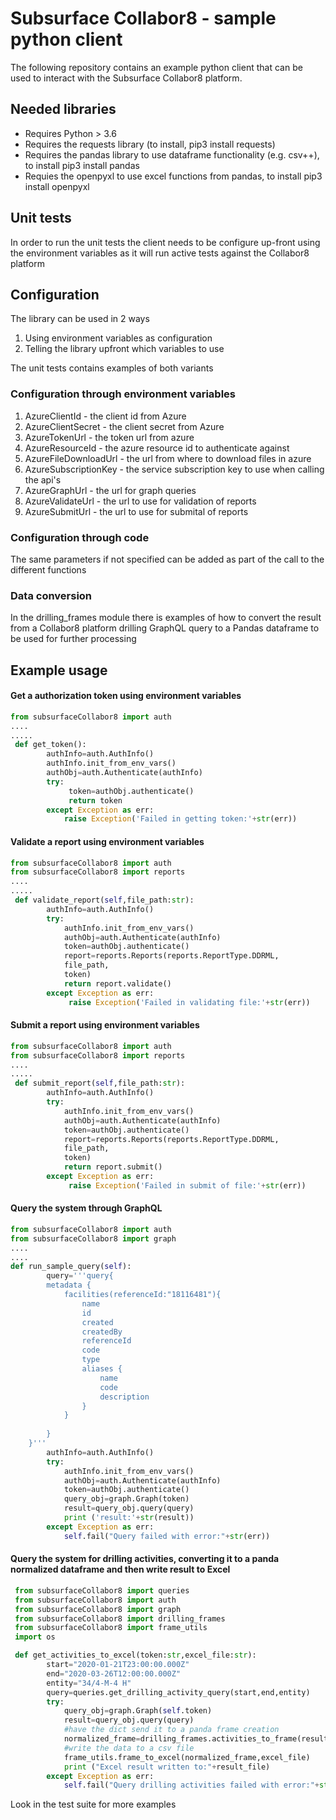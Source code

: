 # Subsurface Collabor8 - sample python client

The following repository contains an example python client that can be used to interact with the Subsurface Collabor8 platform.


## Needed libraries

* Requires Python  > 3.6
* Requires the requests library (to install, pip3 install requests)
* Requires the pandas library to use dataframe functionality (e.g. csv++), to install pip3 install pandas
* Requies the openpyxl to use excel functions from pandas, to install pip3 install openpyxl

## Unit tests

In order to run the unit tests the client needs to be configure up-front using the environment variables as it will run active tests against the Collabor8 platform

## Configuration

The library can be used in 2 ways

1. Using environment variables as configuration
2. Telling the library upfront which variables to use

The unit tests contains examples of both variants

### Configuration through environment variables

1. AzureClientId - the client id from Azure
2. AzureClientSecret - the client secret from Azure
3. AzureTokenUrl - the token url from azure
4. AzureResourceId - the azure resource id to authenticate against
5. AzureFileDownloadUrl - the url from where to download files in azure
6. AzureSubscriptionKey - the service subscription key to use when calling the api's
7. AzureGraphUrl - the url for graph queries
8. AzureValidateUrl - the url to use for validation of reports
9. AzureSubmitUrl - the url to use for submital of reports

### Configuration through code

The same parameters if not specified can be added as part of the call to the different functions


### Data conversion

In the drilling_frames module there is examples of how to convert the result from a Collabor8 platform drilling GraphQL query to a Pandas dataframe to be used for further processing

## Example usage


#### Get a authorization token using environment variables

```python
from subsurfaceCollabor8 import auth
....
.....
 def get_token():
        authInfo=auth.AuthInfo() 
        authInfo.init_from_env_vars()
        authObj=auth.Authenticate(authInfo) 
        try:
             token=authObj.authenticate()
             return token
        except Exception as err:
            raise Exception('Failed in getting token:'+str(err)) 
```


#### Validate a report using environment variables

```python
from subsurfaceCollabor8 import auth
from subsurfaceCollabor8 import reports
....
.....
 def validate_report(self,file_path:str):
        authInfo=auth.AuthInfo()
        try:
            authInfo.init_from_env_vars()
            authObj=auth.Authenticate(authInfo) 
            token=authObj.authenticate()
            report=reports.Reports(reports.ReportType.DDRML,
            file_path,
            token)
            return report.validate()
        except Exception as err:
             raise Exception('Failed in validating file:'+str(err))  
```

#### Submit a report using environment variables

```python
from subsurfaceCollabor8 import auth
from subsurfaceCollabor8 import reports
....
.....
 def submit_report(self,file_path:str):
        authInfo=auth.AuthInfo()
        try:
            authInfo.init_from_env_vars()
            authObj=auth.Authenticate(authInfo) 
            token=authObj.authenticate()
            report=reports.Reports(reports.ReportType.DDRML,
            file_path,
            token)
            return report.submit()
        except Exception as err:
             raise Exception('Failed in submit of file:'+str(err))  
```


#### Query the system through GraphQL

```python
from subsurfaceCollabor8 import auth
from subsurfaceCollabor8 import graph
....
....
def run_sample_query(self):
        query='''query{
        metadata {
            facilities(referenceId:"18116481"){
                name
                id
                created
                createdBy
                referenceId
                code
                type
                aliases {
                    name
                    code
                    description
                }
            }
        
        }
    }'''
        authInfo=auth.AuthInfo()
        try:
            authInfo.init_from_env_vars()
            authObj=auth.Authenticate(authInfo) 
            token=authObj.authenticate()
            query_obj=graph.Graph(token)
            result=query_obj.query(query)
            print ('result:'+str(result))
        except Exception as err:
            self.fail("Query failed with error:"+str(err))
```

#### Query the system for drilling activities, converting it to a panda normalized dataframe and then write result to Excel

```python
 from subsurfaceCollabor8 import queries
 from subsurfaceCollabor8 import auth
 from subsurfaceCollabor8 import graph
 from subsurfaceCollabor8 import drilling_frames
 from subsurfaceCollabor8 import frame_utils
 import os

 def get_activities_to_excel(token:str,excel_file:str): 
        start="2020-01-21T23:00:00.000Z"
        end="2020-03-26T12:00:00.000Z"
        entity="34/4-M-4 H"
        query=queries.get_drilling_activity_query(start,end,entity)
        try:
            query_obj=graph.Graph(self.token)
            result=query_obj.query(query)
            #have the dict send it to a panda frame creation
            normalized_frame=drilling_frames.activities_to_frame(result)
            #write the data to a csv file
            frame_utils.frame_to_excel(normalized_frame,excel_file)
            print ("Excel result written to:"+result_file)
        except Exception as err:
            self.fail("Query drilling activities failed with error:"+str(err))         
```




Look in the test suite for more examples
